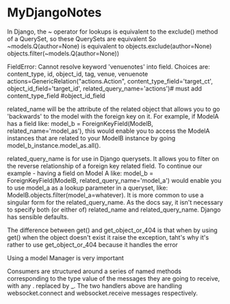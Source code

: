 # MyDjangoNotes

In Django, the ~ operator for lookups is equivalent to the exclude() method of
a QuerySet, so these QuerySets are equivalent
So ~models.Q(author=None) is equivalent to objects.exclude(author=None)
                                          objects.filter(~models.Q(author=None))


FieldError: Cannot resolve keyword 'venuenotes' into field. Choices are: content_type,
id, object_id, tag, venue, venuenote
actions=GenericRelation("actions.Action", content_type_field='target_ct', 
                            object_id_field='target_id',
                            related_query_name='actions')# must add content_type_field
                            #object_id_field




related_name will be the attribute of the related object that allows you to go 'backwards'
to the model with the foreign key on it. For example, if ModelA has a field like:
model_b = ForeignKeyField(ModelB, related_name='model_as'), this would enable you
to access the ModelA instances that are related to your ModelB instance by going
model_b_instance.model_as.all(). 

related_query_name is for use in Django querysets. It allows you to
filter on the reverse relationship of a foreign key related field.
To continue our example - having a field on Model A like:
model_b = ForeignKeyField(ModelB, related_query_name='model_a') would enable you
to use model_a as a lookup parameter in a queryset, like: ModelB.objects.filter(model_a=whatever).
It is more common to use a singular form for the related_query_name. As the docs say, it isn't
necessary to specify both (or either of) related_name and related_query_name. Django has sensible defaults.


The difference between get() and get_object_or_404 is that when by using get() when the object doesn't exist
it raise the exception, taht's why it's rather to use get_object_or_404 because it handles the error

Using a model Manager is very important


Consumers are structured around a series of named methods corresponding to the type value of the messages they are going to receive, with any . replaced by _. The two handlers above are handling websocket.connect and websocket.receive messages respectively.
